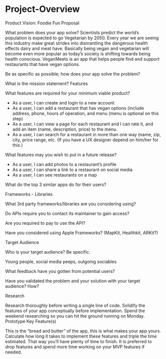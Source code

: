 # Project-Overview

Product Vision: Foodie Fun
Proposal

What problem does your app solve?
Scientists predict the world’s population is expected to go Vegetarian by 2050. Every year we are seeing this industry make great strides into dismantling the dangerous health effects dairy and meat have. Basically being vegan and vegetarian will become even more popular as today’s society is shifting towards being health conscious.
VeganMeets is an app that helps people find and support restaurants that have vegan options.

Be as specific as possible; how does your app solve the problem?

What is the mission statement?
Features

What features are required for your minimum viable product? 
- As a user, I can create and login to a new account
- As a user, I can add a restaurant that has vegan options (include address, phone, hours of operation, and menu (menu is optional on this step)
- As a user, I can view a page for each restaurant and I can rate it, and add an item (name, description, price) to the menu.
- As a user, I can search for a restaurant in more than one way (name, zip, city, price range, etc. (If you have a UX designer depend on him/her for this.)

What features may you wish to put in a future release?
- As a user, I can add photos to a restaurant’s profile
- As a user, I can share a link to a restaurant on social media
- As a user, I can see restaurants on a map

What do the top 3 similar apps do for their users?

Frameworks - Libraries

What 3rd party frameworks/libraries are you considering using?




Do APIs require you to contact its maintainer to gain access?



Are you required to pay to use the API?

Have you considered using Apple Frameworks? (MapKit, Healthkit, ARKit?)



Target Audience

Who is your target audience? Be specific.



Young people, social media peeps, outgoing sociables



What feedback have you gotten from potential users?



Have you validated the problem and your solution with your target audience? How?


Research

Research thoroughly before writing a single line of code. Solidify the features of your app conceptually before implementation. Spend the weekend researching so you can hit the ground running on Monday.
Prototype Key Feature(s)

This is the “bread and butter” of the app, this is what makes your app yours. Calculate how long it takes to implement these features and triple the time estimated. That way you’ll have plenty of time to finish. It is preferred to drop features and spend more time working on your MVP features if needed.



